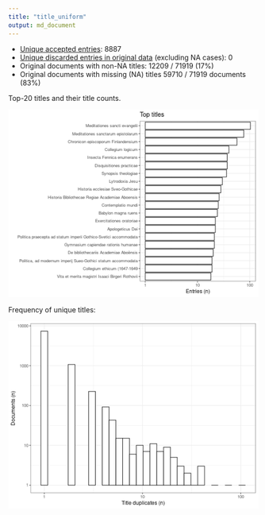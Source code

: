 ```yaml
---
title: "title_uniform"
output: md_document
---
```





* [Unique accepted entries](output.tables/title_uniform_accepted.csv): 8887
* [Unique discarded entries in original data](output.tables/title_uniform_discarded.csv) (excluding NA cases): 0
* Original documents with non-NA titles: 12209 / 71919 (17%)
* Original documents with missing (NA) titles 59710 / 71919 documents (83%)


Top-20 titles and their title counts.

![plot of chunk summarytitle](figure/rmd_title_uniform_summarytitle-1.png)


Frequency of unique titles:
  
![plot of chunk uniquetitles](figure/rmd_title_uniform_uniquetitles-1.png)
